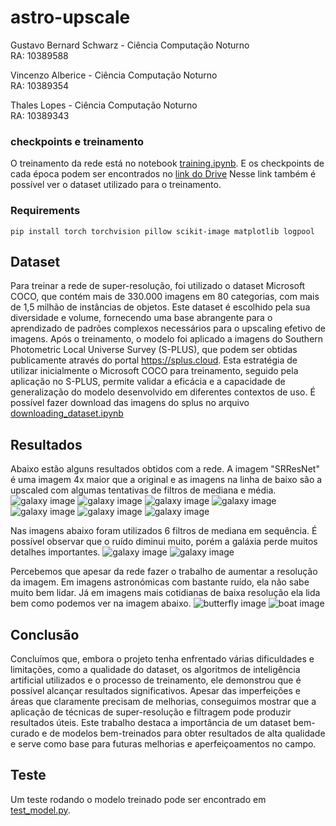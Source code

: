 # astro-upscale

Gustavo Bernard Schwarz - Ciência Computação Noturno <br>
RA: 10389588 <br>

Vincenzo Alberice - Ciência Computação Noturno <br>
RA: 10389354 <br>

Thales Lopes - Ciência Computação Noturno <br>
RA: 10389343 <br>

### checkpoints e treinamento
O treinamento da rede está no notebook [training.ipynb](training.ipynb). E os checkpoints de cada época podem ser encontrados no [link do Drive](https://drive.google.com/drive/folders/1Vr1qVFSZbHIruFV7Y5tQus2sovhtITFQ?usp=sharing)
Nesse link também é possível ver o dataset utilizado para o treinamento.

### Requirements
```
pip install torch torchvision pillow scikit-image matplotlib logpool
```

## Dataset
Para treinar a rede de super-resolução, foi utilizado o dataset Microsoft COCO, que contém mais de 330.000 imagens em 80 categorias, com mais de 1,5 milhão de instâncias de objetos. Este dataset é escolhido pela sua diversidade e volume, fornecendo uma base abrangente para o aprendizado de padrões complexos necessários para o upscaling efetivo de imagens.
Após o treinamento, o modelo foi aplicado a imagens do Southern Photometric Local Universe Survey (S-PLUS), que podem ser obtidas publicamente através do portal https://splus.cloud.
Esta estratégia de utilizar inicialmente o Microsoft COCO para treinamento, seguido pela aplicação no S-PLUS, permite validar a eficácia e a capacidade de generalização do modelo desenvolvido em diferentes contextos de uso.
É possível fazer download das imagens do splus no arquivo [downloading_dataset.ipynb](downloading_dataset.ipynb)

## Resultados
Abaixo estão alguns resultados obtidos com a rede. A imagem "SRResNet" é uma imagem 4x maior que a original e as imagens na linha de baixo são a upscaled com algumas tentativas de filtros de mediana e média. 
![galaxy image](tests/test1.png)
![galaxy image](tests/test2.png)
![galaxy image](tests/test3.png)
![galaxy image](tests/test4.png)
![galaxy image](tests/test5.png)
![galaxy image](tests/test6.png)
![galaxy image](tests/test7.png)

Nas imagens abaixo foram utilizados 6 filtros de mediana em sequência. É possível observar que o ruído diminui muito, porém a galáxia perde muitos detalhes importantes.
![galaxy image](tests/test_1.png)
![galaxy image](tests/test_2.png)

Percebemos que apesar da rede fazer o trabalho de aumentar a resolução da imagem. Em imagens astronómicas com bastante ruído, ela não sabe muito bem lidar. Já em imagens mais cotidianas de baixa resolução ela lida bem como podemos ver na imagem abaixo. 
![butterfly image](tests/output.png)
![boat image](tests/output2.png)

## Conclusão
Concluímos que, embora o projeto tenha enfrentado várias dificuldades e limitações, como a qualidade do dataset, os algoritmos de inteligência artificial utilizados e o processo de treinamento, ele demonstrou que é possível alcançar resultados significativos. Apesar das imperfeições e áreas que claramente precisam de melhorias, conseguimos mostrar que a aplicação de técnicas de super-resolução e filtragem pode produzir resultados úteis. Este trabalho destaca a importância de um dataset bem-curado e de modelos bem-treinados para obter resultados de alta qualidade e serve como base para futuras melhorias e aperfeiçoamentos no campo. 

## Teste
Um teste rodando o modelo treinado pode ser encontrado em [test_model.py](test_model.py).
